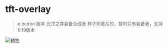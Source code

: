# tft-overlay

> electron 版本 云顶之弈装备合成表
> 样子照着抄的，暂时只有装备表，支持 9.19版本

![预览](http://ww1.sinaimg.cn/large/005O2C54gy1g7gvili3hlj30fc0fzgqi.jpg)
